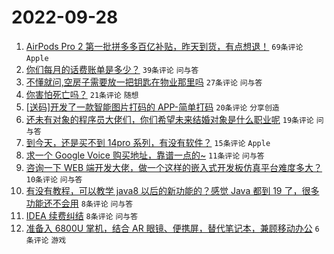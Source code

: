 # 2022-09-28

1. [AirPods Pro 2 第一批拼多多百亿补贴，昨天到货，有点想退！](https://www.v2ex.com/t/883427) `69条评论` `Apple`
1. [你们每月的话费账单是多少？](https://www.v2ex.com/t/883439) `39条评论` `问与答`
1. [不懂就问,空房子需要放一把钥匙在物业那里吗](https://www.v2ex.com/t/883443) `27条评论` `问与答`
1. [你害怕死亡吗？](https://www.v2ex.com/t/883444) `21条评论` `随想`
1. [[送码]开发了一款智能图片打码的 APP-简单打码](https://www.v2ex.com/t/883463) `20条评论` `分享创造`
1. [还未有对象的程序员大佬们，你们希望未来结婚对象是什么职业呢](https://www.v2ex.com/t/883455) `19条评论` `问与答`
1. [到今天，还是买不到 14pro 系列，有没有软件？](https://www.v2ex.com/t/883453) `15条评论` `Apple`
1. [求一个 Google Voice 购买地址，靠谱一点的~](https://www.v2ex.com/t/883434) `11条评论` `问与答`
1. [咨询一下 WEB 端开发大佬，做一个这样的嵌入式开发板仿真平台难度多大？](https://www.v2ex.com/t/883441) `10条评论` `问与答`
1. [有没有教程，可以教学 java8 以后的新功能的？感觉 Java 都到 19 了，很多功能还不会用](https://www.v2ex.com/t/883454) `8条评论` `问与答`
1. [IDEA 续费纠结](https://www.v2ex.com/t/883440) `8条评论` `问与答`
1. [准备入 6800U 掌机，结合 AR 眼镜、便携屏，替代笔记本，兼顾移动办公](https://www.v2ex.com/t/883464) `6条评论` `游戏`
